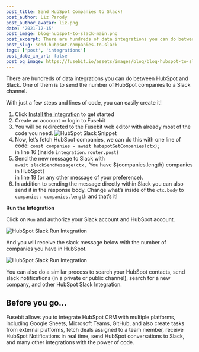 ```yaml
---
post_title: Send HubSpot Companies to Slack!
post_author: Liz Parody
post_author_avatar: liz.png
date: '2021-12-15'
post_image: blog-hubspot-to-slack-main.png
post_excerpt: There are hundreds of data integrations you can do between HubSpot and Slack. One of them is to send the number of HubSpot companies to a Slack channel.
post_slug: send-hubpsot-companies-to-slack
tags: ['post', 'integrations']
post_date_in_url: false
post_og_image: https://fusebit.io/assets/images/blog/blog-hubspot-to-slack-social.png
---
```


There are hundreds of data integrations you can do between HubSpot and Slack. One of them is to send the number of HubSpot companies to a Slack channel.

With just a few steps and lines of code, you can easily create it!

1. Click <a class="cta_small" href="https://manage.fusebit.io/make/slack-send-message+hubspot-crud-companies">Install the integration</a> to get started
2. Create an account or login to Fusebit
3. You will be redirected to the Fusebit web editor with already most of the code you need. ![HubSpot Slack Snippet](blog-hubspot-to-slack-snippet.png "HubSpot Slack Snippet")
4. Now, let’s fetch HubSpot companies, we can do this with one line of code: 
`const companies = await hubspotGetCompanies(ctx);` <br>
in line 16 (inside `integration.router.post`)
5. Send the new message to Slack with <br>
`await slackSendMessage(ctx, `You have ${companies.length} companies in HubSpot`)` <br>
in line 19 (or any other message of your preference).
6. In addition to sending the message directly within Slack you can also send it in the response body. Change what’s inside of the `ctx.body` to `companies: companies.length` and that’s it!

**Run the Integration**

Click on `Run` and authorize your Slack account and HubSpot account.

![HubSpot Slack Run Integration](blog-hubspot-to-slack-run.png "HubSpot Slack Run Integration")

And you will receive the slack message below with the number of companies you have in HubSpot.

![HubSpot Slack Run Integration](blog-hubspot-to-slack-result.png "HubSpot Slack Run Integration")

You can also do a similar process to search your HubSpot contacts, send slack notifications (in a private or public channel), search for a new company, and other HubSpot Slack Integration.

## Before you go…

Fusebit allows you to integrate HubSpot CRM with multiple platforms, including Google Sheets, Microsoft Teams, GitHub, and also create tasks from external platforms, fetch deals assigned to a team member, receive HubSpot Notifications in real time, send HubSpot conversations to Slack, and many other integrations with the power of code.

